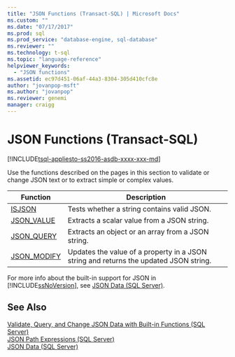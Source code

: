 ```yaml
---
title: "JSON Functions (Transact-SQL) | Microsoft Docs"
ms.custom: ""
ms.date: "07/17/2017"
ms.prod: sql
ms.prod_service: "database-engine, sql-database"
ms.reviewer: ""
ms.technology: t-sql
ms.topic: "language-reference"
helpviewer_keywords: 
  - "JSON functions"
ms.assetid: ec97d451-06af-44a3-8304-305d410cfc8e
author: "jovanpop-msft"
ms.author: "jovanpop"
ms.reviewer: genemi
manager: craigg
---
```

# JSON Functions (Transact-SQL)
[!INCLUDE[tsql-appliesto-ss2016-asdb-xxxx-xxx-md](../../includes/tsql-appliesto-ss2016-asdb-xxxx-xxx-md.md)]

Use the functions described on the pages in this section to validate or change JSON text or to extract simple or complex values.  
  
|Function|Description|  
|--------------|-----------------|  
|[ISJSON](../../t-sql/functions/isjson-transact-sql.md)|Tests whether a string contains valid JSON.|  
|[JSON_VALUE](../../t-sql/functions/json-value-transact-sql.md)|Extracts a scalar value from a JSON string.|  
|[JSON_QUERY](../../t-sql/functions/json-query-transact-sql.md)|Extracts an object or an array from a JSON string.|  
|[JSON_MODIFY](../../t-sql/functions/json-modify-transact-sql.md)|Updates the value of a property in a JSON string and returns the updated JSON string.|

 For more info about the built-in support for JSON in [!INCLUDE[ssNoVersion](../../includes/ssnoversion-md.md)], see [JSON Data &#40;SQL Server&#41;](../../relational-databases/json/json-data-sql-server.md).  
    
## See Also  
 [Validate, Query, and Change JSON Data with Built-in Functions &#40;SQL Server&#41;](../../relational-databases/json/validate-query-and-change-json-data-with-built-in-functions-sql-server.md)   
 [JSON Path Expressions &#40;SQL Server&#41;](../../relational-databases/json/json-path-expressions-sql-server.md)   
 [JSON Data &#40;SQL Server&#41;](../../relational-databases/json/json-data-sql-server.md)  
  
  
